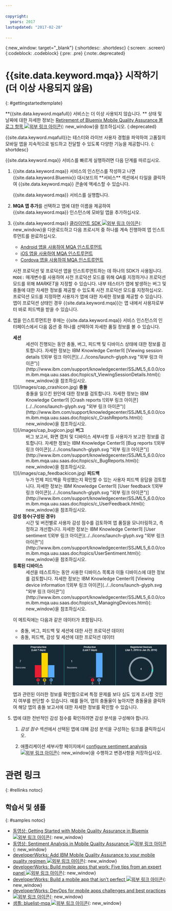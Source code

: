 ```yaml
---

copyright:
  years: 2017
lastupdated: "2017-02-28"

---
```

{:new_window: target="_blank"}
{:shortdesc: .shortdesc}
{:screen: .screen}
{:codeblock: .codeblock}
{:pre: .pre}
{:note:.deprecated}

# {{site.data.keyword.mqa}} 시작하기(더 이상 사용되지 않음)
{: #gettingstartedtemplate}

**{{site.data.keyword.mqafull}} 서비스는 더 이상 사용되지 않습니다. ** 상태 및 날짜에 대한 자세한 정보는 [Retirement of Bluemix Mobile Quality Assurance 블로그 항목 ![외부 링크 아이콘](../../icons/launch-glyph.svg "외부 링크 아이콘")](https://www.ibm.com/blogs/bluemix/?p=72728){: new_window}을 참조하십시오.
{:deprecated}

{{site.data.keyword.mqafull}}는 테스터와 라이브 사용자 경험을 파악하여 고품질의 모바일 앱을 지속적으로 빌드하고 전달할 수 있도록 다양한 기능을 제공합니다.
{: shortdesc}

{{site.data.keyword.mqa}} 서비스를 빠르게 실행하려면 다음 단계를 따르십시오. 

1. <!--[create an instance](https://console.{DomainName}/docs/services/reqnsi.html#req_instance)-->{{site.data.keyword.mqa}} 서비스의 인스턴스를 작성하고 나면 {{site.data.keyword.Bluemix}} 대시보드의 **서비스** 섹션에서 타일을 클릭하여 {{site.data.keyword.mqa}} 콘솔에 액세스할 수 있습니다. 

	{{site.data.keyword.mqa}} 서비스를 실행합니다. 

2. **MQA 앱 추가**를 선택하고 앱에 대한 이름을 제공하여 {{site.data.keyword.mqa}} 인스턴스에 모바일 앱을 추가하십시오. 

3. {{site.data.keyword.mqa}} [클라이언트 SDK ![외부 링크 아이콘](../../icons/launch-glyph.svg "외부 링크 아이콘")](http://www.ibm.com/support/docview.wss?uid=swg27044490){: new_window}을 다운로드하고 다음 프로시저 중 하나를 계속 진행하여 앱 인스트루먼트를 완료하십시오. 

	* [Android 앱을 사용하여 MQA 인스트루먼트](mqa_inst_app_android.html)
	* [iOS 앱을 사용하여 MQA 인스트루먼트](mqa_inst_app_ios.html)
	* [Cordova 앱을 사용하여 MQA 인스트루먼트](mqa_inst_app_cord.html)

	사전 프로덕션 및 프로덕션 앱을 인스트루먼트하는 데 하나의 SDK가 사용됩니다. `MODE:` 매개변수를 사용하여 사전 프로덕션 모드를 위해 *QA*를 지정하거나 프로덕션 모드를 위해 *MARKET*을 지정할 수 있습니다. 내부 테스터가 앱에 발생하는 버그 및 충돌에 대한 자세한 정보를 제공할 수 있도록 사전 프로덕션 모드를 지정하십시오. 프로덕션 모드를 지정하면 사용자가 앱에 대한 자세한 정보를 제공할 수 있습니다. 앱이 프로덕션 상태인 경우 {{site.data.keyword.mqa}}는 앱 내에서 사용자로부터 바로 피드백을 받을 수 있습니다. 

4. 앱을 인스트루먼트한 후에는 {{site.data.keyword.mqa}} 서비스 인스턴스의 인터페이스에서 다음 옵션 중 하나를 선택하여 자세한 품질 정보를 볼 수 있습니다. 

	<dl>
		<dt><strong>세션</strong></dt>
		<dd>세션이 진행되는 동안 충돌, 버그, 피드백 및 디바이스 상태에 대한 정보를 검토합니다. 자세한 정보는 IBM Knowledge Center의 [Viewing session details ![외부 링크 아이콘](../../icons/launch-glyph.svg "외부 링크 아이콘")](http://www.ibm.com/support/knowledgecenter/SSJML5_6.0.0/com.ibm.mqa.uau.saas.doc/topics/t_ViewingSessionDetails.html){: new_window}을 참조하십시오. </dd>
		<dt>![](/images/cap_crashicon.jpg) <strong>충돌</strong></dt>
		<dd>충돌을 일으킨 원인에 대한 정보를 검토합니다. 자세한 정보는 IBM Knowledge Center의 [Crash reports ![외부 링크 아이콘](../../icons/launch-glyph.svg "외부 링크 아이콘")](http://www.ibm.com/support/knowledgecenter/SSJML5_6.0.0/com.ibm.mqa.uau.saas.doc/topics/c_CrashReports.html){: new_window}을 참조하십시오. </dd>
		<dt>![](/images/cap_bugicon.jpg) <strong>버그</strong></dt>
		<dd>버그 보고서, 화면 캡처 및 디바이스 세부사항 등 사용자가 보고한 정보를 검토합니다. 자세한 정보는 IBM Knowledge Center의 [Bug reports ![외부 링크 아이콘](../../icons/launch-glyph.svg "외부 링크 아이콘")](http://www.ibm.com/support/knowledgecenter/SSJML5_6.0.0/com.ibm.mqa.uau.saas.doc/topics/c_BugReports.html){: new_window}을 참조하십시오. </dd>
		<dt>![](/images/cap_feedbackicon.jpg) <strong>피드백</strong></dt>
		<dd>누가 언제 피드백을 작성했는지 확인할 수 있는 사용자 피드백 응답을 검토합니다. 자세한 정보는 IBM Knowledge Center의 [User feedback ![외부 링크 아이콘](../../icons/launch-glyph.svg "외부 링크 아이콘")](http://www.ibm.com/support/knowledgecenter/SSJML5_6.0.0/com.ibm.mqa.uau.saas.doc/topics/c_UserFeedback.html){: new_window}을 참조하십시오. </dd>
		<dt><strong>감성 점수(구성된 경우)</strong></dt>
		<dd>시간 및 버전별로 사용자 감성 점수를 검토하여 앱 품질을 모니터링하고, 측정하고 개선합니다. 자세한 정보는 IBM Knowledge Center의 [User sentiment ![외부 링크 아이콘](../../icons/launch-glyph.svg "외부 링크 아이콘")](http://www.ibm.com/support/knowledgecenter/SSJML5_6.0.0/com.ibm.mqa.uau.saas.doc/topics/UserSentiment.html){: new_window}을 참조하십시오. </dd>
		<dt><strong>등록된 디바이스</strong></dt>
		<dd>세션을 테스트하는 동안 사용한 디바이스 목록과 이들 디바이스에 대한 정보를 검토합니다. 자세한 정보는 IBM Knowledge Center의 [Viewing device information ![외부 링크 아이콘](../../icons/launch-glyph.svg "외부 링크 아이콘")](http://www.ibm.com/support/knowledgecenter/SSJML5_6.0.0/com.ibm.mqa.uau.saas.doc/topics/t_ManagingDevices.html){: new_window}을 참조하십시오. </dd>
	</dl>

	이 메트릭에는 다음과 같은 데이터가 포함됩니다. 

	* 충돌, 버그, 피드백 및 세션에 대한 사전 프로덕션 데이터
	* 충돌, 피드백, 감성 및 세션에 대한 프로덕션 데이터

	![앱에 대한 품질 메트릭을 볼 수 있는 인터페이스의 화면 캡처.](images/quality_metrics_saas4.gif)

	앱과 관련된 이러한 정보를 확인함으로써 특정 문제를 보다 심도 있게 조사할 것인지 여부를 판단할 수 있습니다. 예를 들어, 앱의 충돌율이 높아지면 충돌율을 클릭하여 해당 앱의 충돌 보고서에 대한 자세한 정보를 확인할 수 있습니다.

5. 앱에 대한 전반적인 감성 점수를 확인하려면 감성 분석을 구성해야 합니다.

	1. *감성 점수* 섹션에서 선택된 앱에 대해 감성 분석을 구성하는 링크를 클릭하십시오.

	2. 애플리케이션 세부사항 페이지에서 [configure sentiment analysis ![외부 링크 아이콘](../../icons/launch-glyph.svg "외부 링크 아이콘")](http://www.ibm.com/support/knowledgecenter/SSJML5_6.0.0/com.ibm.mqa.uau.saas.doc/topics/tEnablingUserSentiment.html){: new_window}을 수행하고 변경사항을 저장하십시오. 


# 관련 링크
{: #rellinks notoc}

## 학습서 및 샘플
{: #samples notoc}

* [동영상: Getting Started with Mobile Quality Assurance in Bluemix ![외부 링크 아이콘](../../icons/launch-glyph.svg "외부 링크 아이콘")](https://www.youtube.com/watch?v=zHRfGatcKPM){: new_window}  
* [동영상: Sentiment Analysis in Mobile Quality Assurance ![외부 링크 아이콘](../../icons/launch-glyph.svg "외부 링크 아이콘")](https://www.youtube.com/watch?v=uhkqb8BIn6k){: new_window}
* [developerWorks: Add IBM Mobile Quality Assurance to your mobile quality regimen ![외부 링크 아이콘](../../icons/launch-glyph.svg "외부 링크 아이콘")](http://www.ibm.com/developerworks/library/mo-mqa/index.html){: new_window}
* [developerWorks: Build mobile apps that work: Five tips from an expert panel ![외부 링크 아이콘](../../icons/launch-glyph.svg "외부 링크 아이콘")](http://www.ibm.com/developerworks/library/mo-mqa-tips/index.html){: new_window}
* [developerWorks: Build a mobile app that isn't perfect ![외부 링크 아이콘](../../icons/launch-glyph.svg "외부 링크 아이콘")](http://www.ibm.com/developerworks/library/mo-build-imperfect-mobile-app/){: new_window}
* [developerWorks: DevOps for mobile apps challenges and best practices ![외부 링크 아이콘](../../icons/launch-glyph.svg "외부 링크 아이콘")](http://www.ibm.com/developerworks/library/mo-bestdevops-mobileapps/index.html){: new_window}
* [샘플: bluelist-mqa ![외부 링크 아이콘](../../icons/launch-glyph.svg "외부 링크 아이콘")](https://hub.jazz.net/project/mobilecloud/bluelist-mqa/overview){: new_window}

